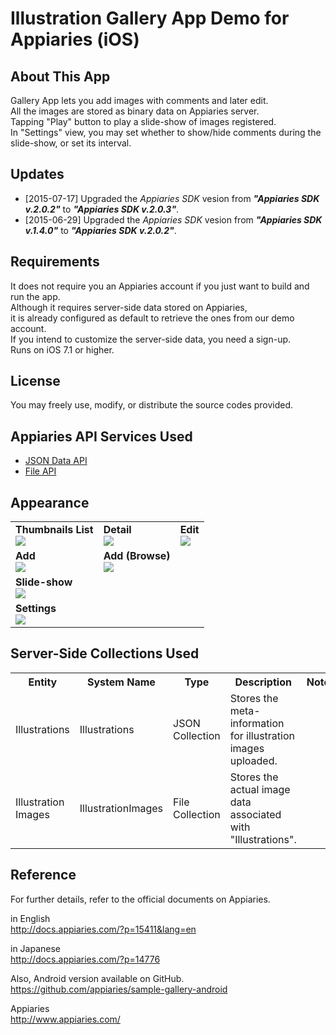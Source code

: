 Illustration Gallery App Demo for Appiaries (iOS)
===========================

## About This App

Gallery App lets you add images with comments and later edit.  
All the images are stored as binary data on Appiaries server.  
Tapping "Play" button to play a slide-show of images registered.  
In "Settings" view, you may set whether to show/hide comments during the slide-show, or set its interval.

## Updates

* [2015-07-17] Upgraded the _Appiaries SDK_ vesion from _**"Appiaries SDK v.2.0.2"**_ to _**"Appiaries SDK v.2.0.3"**_. 
* [2015-06-29] Upgraded the _Appiaries SDK_ vesion from _**"Appiaries SDK v.1.4.0"**_ to _**"Appiaries SDK v.2.0.2"**_. 

## Requirements

It does not require you an Appiaries account if you just want to build and run the app.  
Although it requires server-side data stored on Appiaries,  
it is already configured as default to retrieve the ones from our demo account.  
If you intend to customize the server-side data, you need a sign-up.  
Runs on iOS 7.1 or higher.

## License

You may freely use, modify, or distribute the source codes provided.

## Appiaries API Services Used

* <a href="http://docs.appiaries.com/?p=11015&lang=en">JSON Data API</a>
* <a href="http://docs.appiaries.com/?p=11075&lang=en">File API</a>

## Appearance

<table>

<tr>
<td>
<b>Thumbnails List</b><br />
<img src="http://docs.appiaries.com/wordpress/wp-content/uploads/img/sample_gallery_shot_list.png">
</td>
<td>
<b>Detail</b><br />
<img src="http://docs.appiaries.com/wordpress/wp-content/uploads/img/sample_gallery_shot_list_detail.png">
</td>
<td>
<b>Edit</b><br />
<img src="http://docs.appiaries.com/wordpress/wp-content/uploads/img/sample_gallery_shot_edit.png">
</td>
</tr>

<tr>
<td>
<b>Add</b><br />
<img src="http://docs.appiaries.com/wordpress/wp-content/uploads/img/sample_gallery_shot_add.png">
</td>
<td>
<b>Add (Browse)</b><br />
<img src="http://docs.appiaries.com/wordpress/wp-content/uploads/img/sample_gallery_shot_add_browse.png">
</td>
<td></td>
</tr>

<tr>
<td colspan="3">
<b>Slide-show</b><br />
<img src="http://docs.appiaries.com/wordpress/wp-content/uploads/img/sample_gallery_shot_play.png">
</td>
</tr>

<tr>
<td>
<b>Settings</b><br />
<img src="http://docs.appiaries.com/wordpress/wp-content/uploads/img/sample_gallery_shot_setting.png">
</td>
<td></td>
<td></td>
</tr>

</table>


## Server-Side Collections Used

<table>

<tr>
<th>Entity</th>
<th>System Name</th>
<th>Type</th>
<th>Description</th>
<th>Note</th>
</tr>

<tr>
<td>Illustrations</td>
<td>Illustrations</td>
<td>JSON Collection</td>
<td>Stores the meta-information for illustration images uploaded.</td>
<td></td>
</tr>

<tr>
<td>Illustration Images</td>
<td>IllustrationImages</td>
<td>File Collection</td>
<td>Stores the actual image data associated with "Illustrations".</td>
<td></td>
</tr>

</table>


## Reference

For further details, refer to the official documents on Appiaries.

in English  
http://docs.appiaries.com/?p=15411&lang=en

in Japanese  
http://docs.appiaries.com/?p=14776

Also, Android version available on GitHub.  
https://github.com/appiaries/sample-gallery-android

Appiaries  
http://www.appiaries.com/
